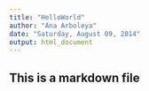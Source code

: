```yaml
---
title: "HelloWorld"
author: "Ana Arboleya"
date: "Saturday, August 09, 2014"
output: html_document
---
```


## This is a markdown file